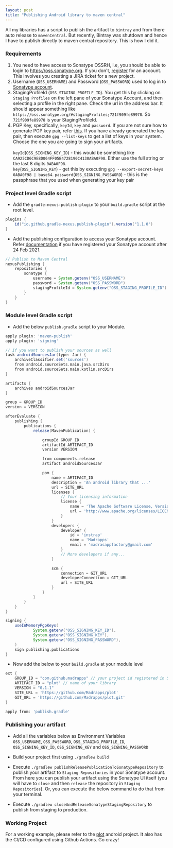 ```yaml
---
layout: post
title: "Publishing Android library to maven central"
---
```


All my libraries has a script to publish the artifact to `bintray` and from there auto release to `mavenCentral`. But recently, Bintray
was shutdown and hence I have to publish directly to maven central repository. This is how I did it.

### Requirements
1. You need to have access to Sonatype OSSRH, i.e, you should be able to login to https://oss.sonatype.org. If you don't,
[register](https://central.sonatype.org/publish/publish-guide/) for an account. This involves you creating a JIRA ticket
for a new project.
2. Username (`OSS_USERNAME`) and Password (`OSS_PASSWORD`) used to log in to [Sonatype account](https://oss.sonatype.org).
3. StagingProfileId (`OSS_STAGING_PROFILE_ID`). You get this by clicking on `Staging Profiles` on the left pane of your Sonatype Account, and then selecting
a profile in the right pane. Check the url in the address bar. It should appear something like 
`https://oss.sonatype.org/#stagingProfiles;721f909fe89978`. So `721f909fe89978` is your StagingProfileId.
4. PGP Key, specifically, `keyId`, `key` and `password`. If you are not sure how to generate PGP key pair,
refer [this](https://central.sonatype.org/publish/requirements/gpg/). If you have already generated the key pair, then execute
`gpg --list-keys` to get a list of keys in your system. Choose the one you are going to sign your artifacts.<br><br>
`keyId`(`OSS_SIGNING_KEY_ID`) - this would be something like `CA925CD6C9E8D064FF05B4728190C4130ABA0F98`. Either use the full string or the last 8 digits `0ABA0F98`.<br>
`key`(`OSS_SIGNING_KEY`) - get this by executing `gpg --export-secret-keys 0ABA0F98 | base64`.
`password`(`OSS_SIGNING_PASSWORD`) - this is the passphrase that you used when generating your key pair

### Project level Gradle script
- Add the `gradle-nexus-publish-plugin` to your `build.gradle` script at the root level.
```groovy
plugins {
    id("io.github.gradle-nexus.publish-plugin").version("1.1.0")
}
```

- Add the publishing configuration to access your Sonatype account. Refer [documentation](https://github.com/gradle-nexus/publish-plugin/) 
if you have registered your Sonatype account after 24 Feb 2021.
```groovy
// Publish to Maven Central
nexusPublishing {
    repositories {
        sonatype {
            username = System.getenv("OSS_USERNAME")
            password = System.getenv("OSS_PASSWORD")
            stagingProfileId = System.getenv("OSS_STAGING_PROFILE_ID")
        }
    }
}
```

### Module level Gradle script
- Add the below `publish.gradle` script to your Module.
```groovy
apply plugin: 'maven-publish'
apply plugin: 'signing'

// If you want to publish your sources as well
task androidSourcesJar(type: Jar) {
    archiveClassifier.set('sources')
    from android.sourceSets.main.java.srcDirs
    from android.sourceSets.main.kotlin.srcDirs
}

artifacts {
    archives androidSourcesJar
}

group = GROUP_ID
version = VERSION

afterEvaluate {
    publishing {
        publications {
            release(MavenPublication) {

                groupId GROUP_ID
                artifactId ARTIFACT_ID
                version VERSION

                from components.release
                artifact androidSourcesJar

                pom {
                    name = ARTIFACT_ID
                    description = 'An android library that ...'
                    url = SITE_URL
                    licenses {
                        // Your licensing information
                        license {
                            name = 'The Apache Software License, Version 2.0'
                            url = 'http://www.apache.org/licenses/LICENSE-2.0.txt'
                        }
                    }
                    developers {
                        developer {
                            id = 'instrap'
                            name = 'Madrapps'
                            email = 'madrasappfactory@gmail.com'
                        }
                        // More developers if any...
                    }

                    scm {
                        connection = GIT_URL
                        developerConnection = GIT_URL
                        url = SITE_URL
                    }
                }
            }
        }
    }
}

signing {
    useInMemoryPgpKeys(
            System.getenv("OSS_SIGNING_KEY_ID"),
            System.getenv("OSS_SIGNING_KEY"),
            System.getenv("OSS_SIGNING_PASSWORD"),
    )
    sign publishing.publications
}
```

- Now add the below to your `build.gradle` at your module level
```groovy
ext {
    GROUP_ID = "com.github.madrapps" // your project id registered in Sonatype
    ARTIFACT_ID = "plot" // name of your library
    VERSION = "0.1.1"
    SITE_URL = 'https://github.com/Madrapps/plot'
    GIT_URL = 'https://github.com/Madrapps/plot.git'
}

apply from: 'publish.gradle'
```

### Publishing your artifact
- Add all the variables below as Environment Variables<br>
`OSS_USERNAME`, `OSS_PASSWORD`, `OSS_STAGING_PROFILE_ID`, `OSS_SIGNING_KEY_ID`, `OSS_SIGNING_KEY` and `OSS_SIGNING_PASSWORD`

- Build your project first using `./gradlew build`
- Execute `./gradlew publishReleasePublicationToSonatypeRepository` to publish your artifact to `Staging Repositories` in
your Sonatype account. From here you can publish your artifact using the Sonatype UI itself (you will have to `close` and
then `release` the repository in `Staging Repositories`). Or, you can execute the below command to do that from your terminal.
- Execute `./gradlew closeAndReleaseSonatypeStagingRepository` to publish from staging to production.


### Working Project
For a working example, please refer to the [plot](https://github.com/Madrapps/plot) android project. It also has the CI/CD 
configured using Github Actions. Go crazy!
